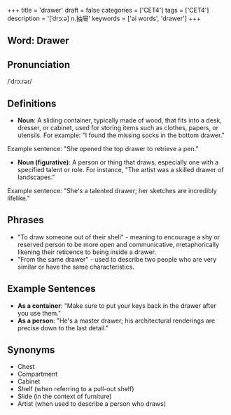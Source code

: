 +++
title = 'drawer'
draft = false
categories = ['CET4']
tags = ['CET4']
description = '[ˈdrɔːə] n.抽屉'
keywords = ['ai words', 'drawer']
+++

## Word: Drawer

## Pronunciation
/ˈdrɔːrər/

## Definitions
- **Noun**: A sliding container, typically made of wood, that fits into a desk, dresser, or cabinet, used for storing items such as clothes, papers, or utensils. For example: "I found the missing socks in the bottom drawer."

Example sentence: "She opened the top drawer to retrieve a pen."

- **Noun (figurative)**: A person or thing that draws, especially one with a specified talent or role. For instance, "The artist was a skilled drawer of landscapes."

Example sentence: "She's a talented drawer; her sketches are incredibly lifelike."

## Phrases
- "To draw someone out of their shell" - meaning to encourage a shy or reserved person to be more open and communicative, metaphorically likening their reticence to being inside a drawer.
- "From the same drawer" - used to describe two people who are very similar or have the same characteristics.

## Example Sentences
- **As a container**: "Make sure to put your keys back in the drawer after you use them."
- **As a person**: "He's a master drawer; his architectural renderings are precise down to the last detail."

## Synonyms
- Chest
- Compartment
- Cabinet
- Shelf (when referring to a pull-out shelf)
- Slide (in the context of furniture)
- Artist (when used to describe a person who draws)
